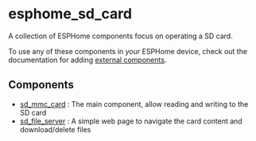# esphome_sd_card

A collection of ESPHome components focus on operating a SD card.

To use any of these components in _your_ ESPHome device, check out the documentation for adding [external components](https://esphome.io/components/external_components#git).

## Components

* [sd_mmc_card](components/sd_mmc_card/README.md) : The main component, allow reading and writing to the SD card
* [sd_file_server](components/sd_file_server/README.md) : A simple web page to navigate the card content and download/delete files